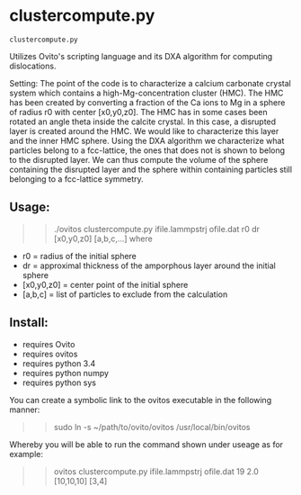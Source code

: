# clustercompute.py

`clustercompute.py`

Utilizes Ovito's scripting language and its DXA algorithm for computing dislocations.

Setting:
The point of the code is to characterize a calcium carbonate crystal system which contains
a high-Mg-concentration cluster (HMC). The HMC has been created by converting a fraction of
the Ca ions to Mg in a sphere of radius r0 with center [x0,y0,z0]. The HMC has in some cases
been rotated an angle theta inside the calcite crystal. In this case, a disrupted layer is
created around the HMC. We would like to characterize this layer and the inner HMC sphere.
Using the DXA algorithm we characterize what particles belong to a fcc-lattice, the ones that
does not is shown to belong to the disrupted layer. We can thus compute the volume of the sphere
containing the disrupted layer and the sphere within containing particles still belonging to a
fcc-lattice symmetry.

## Usage:
>> ./ovitos clustercompute.py ifile.lammpstrj ofile.dat r0 dr [x0,y0,z0] [a,b,c,...]
where
* r0 = radius of the initial sphere
* dr = approximal thickness of the amporphous layer around the initial sphere
* [x0,y0,z0] = center point of the initial sphere
* [a,b,c] = list of particles to exclude from the calculation

## Install:

* requires Ovito
* requires ovitos
* requires python 3.4
* requires python numpy
* requires python sys

You can create a symbolic link to the ovitos executable in the following manner:
>> sudo ln -s ~/path/to/ovito/ovitos /usr/local/bin/ovitos

Whereby you will be able to run the command shown under useage as for example:
>> ovitos clustercompute.py ifile.lammpstrj ofile.dat 19 2.0 [10,10,10] [3,4]


